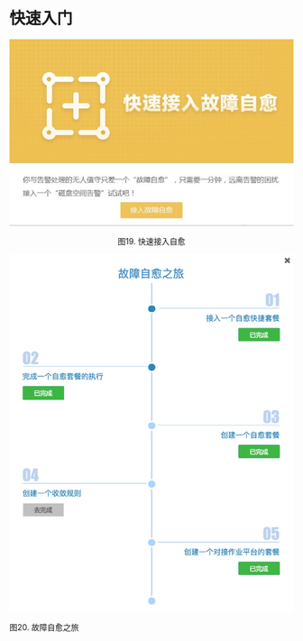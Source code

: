 # 快速入门

![1510297015(1).jpg](../media/afe4496b7152be877a209c7a9c41a14a.png)
<center>图19. 快速接入自愈</center>

![1510297026(1).jpg](../media/333b6f60aebcf96250a62c9ae599dac0.png)
</center>图20. 故障自愈之旅</center>
